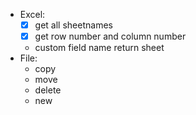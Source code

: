- Excel:
    - [x] get all sheetnames
    - [x] get row number and column number
    - custom field name return sheet
- File:
    - copy
    - move
    - delete
    - new